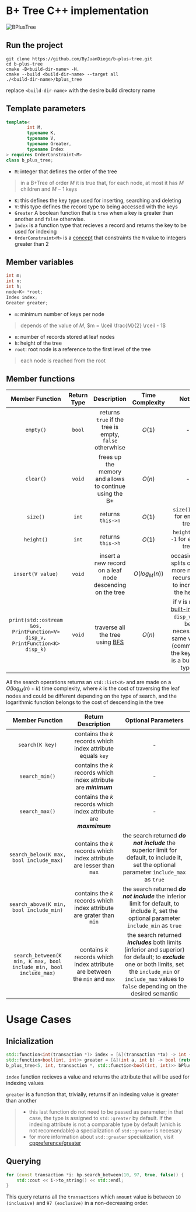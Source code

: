 # B+ Tree C++ implementation

![BPlusTree](https://iq.opengenus.org/content/images/2018/06/b--search.jpg)

## Run the project
```
git clone https://github.com/ByJuanDiego/b-plus-tree.git
cd b-plus-tree
cmake -B<build-dir-name> -H.
cmake --build <build-dir-name> --target all
./<build-dir-name>/bplus_tree
```
replace ```<build-dir-name>``` with the desire build directory name

## Template parameters
```c++
template<
        int M, 
        typename K, 
        typename V, 
        typename Greater, 
        typename Index
> requires OrderConstraint<M>
class b_plus_tree;
```

- ```M```: integer that defines the order of the tree
> in a B+Tree of order $M$ it is true that, for each node, at most it has $M$ children and $M-1$ keys
- ```K```: this defines the key type used for inserting, searching and deleting
- ```V```: this type defines the record type to being accessed with the keys
- ```Greater``` A boolean function that is ```true``` when a key is greater than another and ```false``` otherwise.
- ```Index``` is a function type that recieves a record and returns the key to be used for indexing
- ```OrderConstraint<M>``` is a [concept](https://www.educative.io/answers/how-to-use-the-requires-clause-with-concepts-in-cpp-classes) that constraints the ```M``` value to integers greater than 2

## Member variables

```c++
int m; 
int n; 
int h;
node<K> *root;
Index index;
Greater greater;
```
- ```m```: minimum number of keys per node
> depends of the value of $M$, $m = \lceil \frac{M}{2} \rceil - 1$
- ```n```: number of records stored at leaf nodes
- ```h```: height of the tree
- ```root```: root node is a reference to the first level of the tree
> each node is reached from the root

## Member functions

|                                 Member Function                                 | Return Type |                                        Description                                        | Time Complexity |                                                                                        Notes                                                                                        |
|:-------------------------------------------------------------------------------:|:-----------:|:-----------------------------------------------------------------------------------------:|:---------------:|:-----------------------------------------------------------------------------------------------------------------------------------------------------------------------------------:|
|                                  ```empty()```                                  | ```bool```  |              returns ```true``` if the tree is empty, ```false``` otherwhise              |     $O(1)$      |                                                                                          -                                                                                          |
|                                  ```clear()```                                  | ```void```  |                  frees up the memory and allows to continue using the B+                  |     $O(n)$      |                                                                                          -                                                                                          |
|                                  ```size()```                                   |  ```int```  |                                   returns ```this->n```                                   |     $O(1)$      |                                                                           ```size() = 0``` for empty tree                                                                           |
|                                 ```height()```                                  |  ```int```  |                                   returns ```this->h```                                   |     $O(1)$      |                                                                         ```height() = -1```  for empty tree                                                                         |
|                              ```insert(V value)```                              | ```void```  |                 insert a new record on a leaf node descending on the tree                 | $O(log_{M}(n))$ |                                                      occasionally splits one or more nodes recursively to increase the height                                                       |
| ```print(std::ostream &os, PrintFunction<V> disp_v, PrintFunction<K> disp_k)``` | ```void```  | traverse all the tree using [BFS](https://es.wikipedia.org/wiki/B%C3%BAsqueda_en_anchura) |     $O(n)$      | if ```V``` is not a [built-in type](https://en.cppreference.com/w/cpp/language/types) ```disp_v``` will be necessary, same with ```K``` (commonly, the key type is a build-in type) |

All the search operations returns an ```std::list<V>``` and are made on a $O(log_{M}(n) + k)$ time complexity, where $k$ is the cost of traversing the leaf nodes and could be different depending on the type of search, and the logarithmic function belongs to the cost of descending in the tree

|                                                                              Member Function                                                                              |                                 Return Description                                 |                                                                                                       Optional Parameters                                                                                                       |
|:-------------------------------------------------------------------------------------------------------------------------------------------------------------------------:|:----------------------------------------------------------------------------------:|:-------------------------------------------------------------------------------------------------------------------------------------------------------------------------------------------------------------------------------:|
|                                                                            ```search(K key)```                                                                            |          contains the $k$ records which index attribute equals ```key```           |                                                                                                                -                                                                                                                |
|                                                                            ```search_min()```                                                                             |          contains the $k$ records which index attribute are ***minimum***          |                                                                                                                -                                                                                                                |
 |                                                                            ```search_max()```                                                                             |         contains the $k$ records which index attribute are ***maxmimum***          |                                                                                                                -                                                                                                                |                                                                                 |
 |                                                                ```search_below(K max, bool include_max)```                                                                |      contains the $k$ records which index attribute are lesser than ```max```      |                                       the search returned ***do not include*** the superior limit for default, to include it, set the optional parameter ```include_max``` as ```true```                                        |
|                                                                ```search_above(K min, bool include_min)```                                                                |      contains the $k$ records which index attribute are grater than ```min```      |                                       the search returned ***do not include*** the inferior limit for default, to include it, set the optional parameter ```include_min``` as ```true```                                        |
|                                                  ```search_between(K min, K max, bool include_min, bool include_max)```                                                   | contains $k$ records which index attribute are between the ```min``` and ```max``` | the search returned ***includes*** both limits (inferior and superior) for default; to ***exclude*** one or both limits, set the ```include_min``` or ```include_max``` values to ```false``` depending on the desired semantic |

# Usage Cases

## Inicialization
```c++
std::function<int(transaction *)> index = [&](transaction *tx) -> int { return tx->amount; };
std::function<bool(int, int)> greater = [&](int a, int b) -> bool {return a > b;};
b_plus_tree<5, int, transaction *, std::function<bool(int, int)>> bPlusTree(index, greater);
```

 ```index``` function recieves a value and returns the attribute that will be used for indexing values

 ```greater``` is a function that, trivially, returns if an indexing value is greater than another
 
> - this last function do not need to be passed as parameter; in that case, the type is assigned to ```std::greater``` by default. If the indexing attribute is not a comparable type by default (which is not recomendable) a specialization of ```std::greater``` is necesary
> - for more information about ```std::greater``` specialization, visit [cppreference/greater](https://en.cppreference.com/w/cpp/utility/functional/greater)

## Querying
```c++
for (const transaction *i: bp.search_between(10, 97, true, false)) {
    std::cout << i->to_string() << std::endl;
}
```
This query returns all the ```transactions``` which ```amount``` value is between ```10 (inclusive)``` and ```97 (exclusive)``` in a non-decreasing order.
